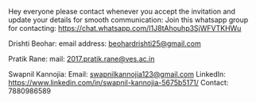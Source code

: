 Hey everyone please contact whenever you accept the invitation and update your details for smooth communication:
Join this whatsapp group for contacting: https://chat.whatsapp.com/I1J8tAhouhp3SjWFVTKHWu

Drishti Beohar:
    email address: beohardrishti25@gmail.com
   
Pratik Rane:
    mail: 2017.pratik.rane@ves.ac.in
    
Swapnil Kannojia:
    Email: swapnilkannojia123@gmail.com 
    LinkedIn: https://www.linkedin.com/in/swapnil-kannojia-5675b5171/ 
    Contact: 7880986589
